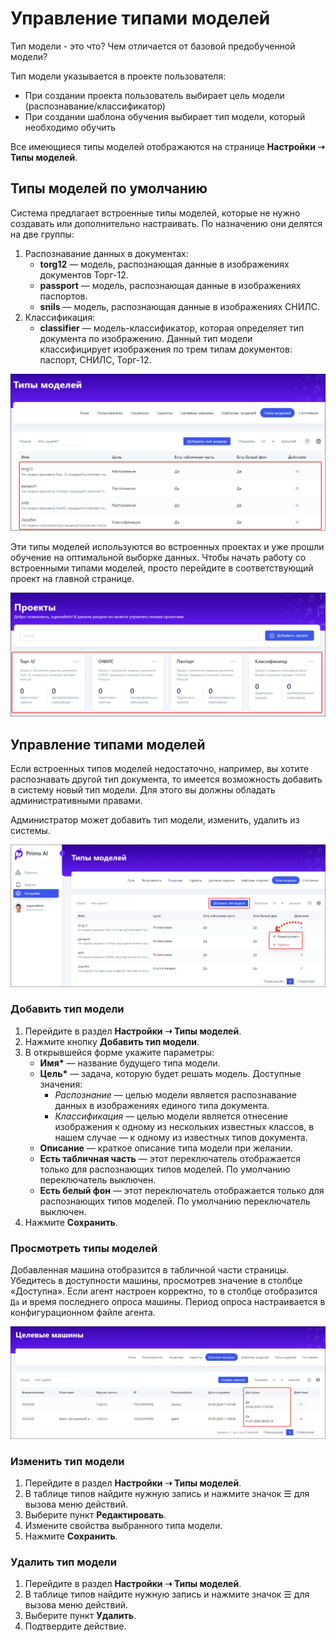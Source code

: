 # Управление типами моделей

Тип модели - это что? Чем отличается от базовой предобученной модели?  

Тип модели указывается в проекте пользователя:
* При создании проекта пользователь выбирает цель модели (распознавание/классификатор)
* При создании шаблона обучения выбирает тип модели, который необходимо обучить

Все имеющиеся типы моделей отображаются на странице **Настройки ➝ Типы моделей**.

## Типы моделей по умолчанию
Система предлагает встроенные типы моделей, которые не нужно создавать или дополнительно настраивать. По назначению они делятся на две группы:
1. Распознавание данных в документах:
   * **torg12** — модель, распознающая данные в изображениях документов Торг-12.
   * **passport** — модель, распознающая данные в изображениях паспортов.
   * **snils** — модель, распознающая данные в изображениях СНИЛС.
1. Классификация:
   * **classifier** — модель-классификатор, которая определяет тип документа по изображению. Данный тип модели классифицирует изображения по трем типам документов: паспорт, СНИЛС, Торг-12.

![](<../../../.gitbook/assets1/primo-ai/list-types-models.png>)

Эти типы моделей используются во встроенных проектах и уже прошли обучение на оптимальной выборке данных. Чтобы начать работу со встроенными типами моделей, просто перейдите в соответствующий проект на главной странице. 

![](<../../../.gitbook/assets1/primo-ai/projects-for-models.png>)


## Управление типами моделей

Если встроенных типов моделей недостаточно, например, вы хотите распознавать другой тип документа, то имеется возможность добавить в систему новый тип модели. Для этого вы должны обладать административными правами.

Администратор может добавить тип модели, изменить, удалить из системы.


![](<../../../.gitbook/assets1/primo-ai/model-types.png>)


### Добавить тип модели

1. Перейдите в раздел **Настройки ➝ Типы моделей**. 
1. Нажмите кнопку **Добавить тип модели**.
1. В открывшейся форме укажите параметры:
   * **Имя\*** — название будущего типа модели.
   * **Цель\*** — задача, которую будет решать модель. Доступные значения:
     * *Распознание* — целью модели является распознавание данных в изображениях единого типа документа.
     * *Классификация* — целью модели является отнесение изображения к одному из нескольких известных классов, в нашем случае — к одному из известных типов документа.
   * **Описание** — краткое описание типа модели при желании.
   * **Есть табличная часть** — этот переключатель отображается только для распознающих типов моделей. По умолчанию переключатель выключен.
   * **Есть белый фон** — этот переключатель отображается только для распознающих типов моделей. По умолчанию переключатель выключен.
1. Нажмите **Сохранить**.



### Просмотреть типы моделей
Добавленная машина отобразится в табличной части страницы. Убедитесь в доступности машины, просмотрев значение в столбце «Доступна». Если агент настроен корректно, то в столбце отобразится `Да` и время последнего опроса машины. Период опроса настраивается в конфигурационном файле агента.

![](<../../../.gitbook/assets1/primo-ai/available-machines.png>)



### Изменить тип модели

1. Перейдите в раздел **Настройки ➝ Типы моделей**.
2. В таблице типов найдите нужную запись и нажмите значок ☰ для вызова меню действий.
3. Выберите пункт **Редактировать**.
4. Измените свойства выбранного типа модели.
5. Нажмите **Сохранить**.


### Удалить тип модели

1. Перейдите в раздел **Настройки ➝ Типы моделей**.
2. В таблице типов найдите нужную запись и нажмите значок ☰ для вызова меню действий.
3. Выберите пункт **Удалить**.
4. Подтвердите действие.
